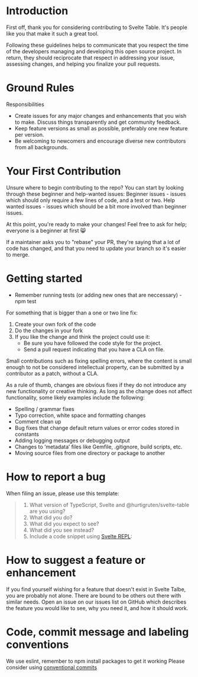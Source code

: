 # Introduction

First off, thank you for considering contributing to Svelte Table. It's people like you that make it such a great tool.

Following these guidelines helps to communicate that you respect the time of the developers managing and developing this open source project. In return, they should reciprocate that respect in addressing your issue, assessing changes, and helping you finalize your pull requests.

# Ground Rules

 Responsibilities
 * Create issues for any major changes and enhancements that you wish to make. Discuss things transparently and get community feedback.
 * Keep feature versions as small as possible, preferably one new feature per version.
 * Be welcoming to newcomers and encourage diverse new contributors from all backgrounds. 

# Your First Contribution
 Unsure where to begin contributing to the repo? You can start by looking through these beginner and help-wanted issues:
 Beginner issues - issues which should only require a few lines of code, and a test or two.
 Help wanted issues - issues which should be a bit more involved than beginner issues.

At this point, you're ready to make your changes! Feel free to ask for help; everyone is a beginner at first :smile_cat:

If a maintainer asks you to "rebase" your PR, they're saying that a lot of code has changed, and that you need to update your branch so it's easier to merge.

# Getting started
* Remember running tests (or adding new ones that are neccessary) - npm test

For something that is bigger than a one or two line fix:

1. Create your own fork of the code
2. Do the changes in your fork
3. If you like the change and think the project could use it:
    * Be sure you have followed the code style for the project.
    * Send a pull request indicating that you have a CLA on file.


 Small contributions such as fixing spelling errors, where the content is small enough to not be considered intellectual property, can be submitted by a contributor as a patch, without a CLA.

As a rule of thumb, changes are obvious fixes if they do not introduce any new functionality or creative thinking. As long as the change does not affect functionality, some likely examples include the following:
* Spelling / grammar fixes
* Typo correction, white space and formatting changes
* Comment clean up
* Bug fixes that change default return values or error codes stored in constants
* Adding logging messages or debugging output
* Changes to ‘metadata’ files like Gemfile, .gitignore, build scripts, etc.
* Moving source files from one directory or package to another

# How to report a bug
 When filing an issue, please use this template:

> 1. What version of TypeScript, Svelte and @hurtigruten/svelte-table are you using?
> 2. What did you do?
> 3. What did you expect to see?
> 4. What did you see instead?
> 5. Include a code snippet using [Svelte REPL](https://svelte.dev/repl/): 

# How to suggest a feature or enhancement
 If you find yourself wishing for a feature that doesn't exist in Svelte Talbe, you are probably not alone. There are bound to be others out there with similar needs. Open an issue on our issues list on GitHub which describes the feature you would like to see, why you need it, and how it should work.

# Code, commit message and labeling conventions
 We use eslint, remember to npm install packages to get it working
 Please consider using [conventional commits](https://www.conventionalcommits.org/en/v1.0.0/#summary)
